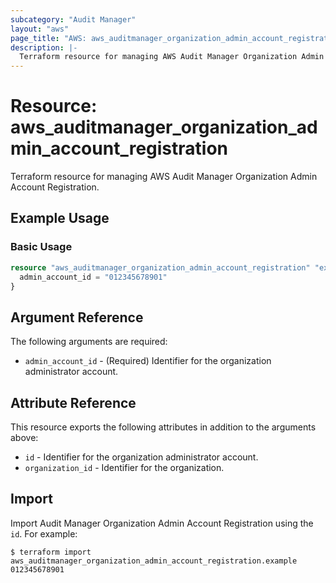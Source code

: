 ```yaml
---
subcategory: "Audit Manager"
layout: "aws"
page_title: "AWS: aws_auditmanager_organization_admin_account_registration"
description: |-
  Terraform resource for managing AWS Audit Manager Organization Admin Account Registration.
---
```


# Resource: aws_auditmanager_organization_admin_account_registration

Terraform resource for managing AWS Audit Manager Organization Admin Account Registration.

## Example Usage

### Basic Usage

```terraform
resource "aws_auditmanager_organization_admin_account_registration" "example" {
  admin_account_id = "012345678901"
}
```

## Argument Reference

The following arguments are required:

* `admin_account_id` - (Required) Identifier for the organization administrator account.

## Attribute Reference

This resource exports the following attributes in addition to the arguments above:

* `id` - Identifier for the organization administrator account.
* `organization_id` - Identifier for the organization.

## Import

Import Audit Manager Organization Admin Account Registration using the `id`. For example:

```
$ terraform import aws_auditmanager_organization_admin_account_registration.example 012345678901 
```
